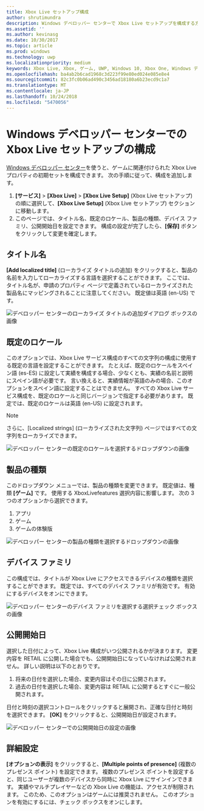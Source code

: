 ```yaml
---
title: Xbox Live セットアップ構成
author: shrutimundra
description: Windows デベロッパー センターで Xbox Live セットアップを構成する方法について説明します。
ms.assetid: ''
ms.author: kevinasg
ms.date: 10/30/2017
ms.topic: article
ms.prod: windows
ms.technology: uwp
ms.localizationpriority: medium
keywords: Xbox Live, Xbox, ゲーム, UWP, Windows 10, Xbox One, Windows デベロッパー センター, Xbox Live セットアップ
ms.openlocfilehash: ba4ab2b6cad1968c3d223f99e80ed024e085e8e4
ms.sourcegitcommit: 82c3fc0b06ad490c3456ad18180a6b23ecd9c1a7
ms.translationtype: MT
ms.contentlocale: ja-JP
ms.lasthandoff: 10/24/2018
ms.locfileid: "5470056"
---
```

# <a name="configure-xbox-live-setup-on-windows-dev-center"></a>Windows デベロッパー センターでの Xbox Live セットアップの構成

[Windows デベロッパー センター](https://developer.microsoft.com/dashboard)を使うと、ゲームに関連付けられた Xbox Live プロパティの初期セットを構成できます。 次の手順に従って、構成を追加します。

1. **[サービス]** > **[Xbox Live]** > **[Xbox Live Setup]** (Xbox Live セットアップ) の順に選択して、**[Xbox Live Setup]** (Xbox Live セットアップ) セクションに移動します。
2. このページでは、タイトル名、既定のロケール、製品の種類、デバイス ファミリ、公開開始日を設定できます。 構成の設定が完了したら、**[保存]** ボタンをクリックして変更を確定します。

## <a name="title-names"></a>タイトル名
**[Add localized title]** (ローカライズ タイトルの追加) をクリックすると、製品の名前を入力してローカライズする言語を選択することができます。 ここでは、タイトル名が、申請のプロパティ ページで定義されているローカライズされた製品名にマッピングされることに注意してください。 既定値は英語 (en-US) です。

![デベロッパー センターのローカライズ タイトルの追加ダイアログ ボックスの画像](../../images/dev-center/xbox-live-setup/xbox-live-setup-1.png)

## <a name="default-locale"></a>既定のロケール
このオプションでは、Xbox Live サービス構成のすべての文字列の構成に使用する既定の言語を設定することができます。 たとえば、既定のロケールをスペイン語 (es-ES) に設定して実績を構成する場合、少なくとも、実績の名前と説明にスペイン語が必要です。 言い換えると、実績情報が英語のみの場合、このオプションをスペイン語に設定することはできません。 すべての Xbox Live サービス構成を、既定のロケールと同じバージョンで指定する必要があります。 既定では、既定のロケールは英語 (en-US) に設定されます。
> [!NOTE]
> さらに、[Localized strings] (ローカライズされた文字列) ページではすべての文字列をローカライズできます。  

![デベロッパー センターの既定のロケールを選択するドロップダウンの画像](../../images/dev-center/xbox-live-setup/xbox-live-setup-2.png)

## <a name="product-type"></a>製品の種類
このドロップダウン メニューでは、製品の種類を変更できます。 既定値は、種類 **[ゲーム]** です。 使用する XboxLivefeatures 選択内容に影響します。 次の 3 つのオプションから選択できます。
1. アプリ 
2. ゲーム 
3. ゲームの体験版 

![デベロッパー センターの製品の種類を選択するドロップダウンの画像](../../images/dev-center/xbox-live-setup/xbox-live-setup-3.png)

## <a name="device-families"></a>デバイス ファミリ
この構成では、タイトルが Xbox Live にアクセスできるデバイスの種類を選択することができます。 既定では、すべてのデバイス ファミリが有効です。 有効にするデバイスをオンにできます。

![デベロッパー センターのデバイス ファミリを選択する選択チェック ボックスの画像](../../images/dev-center/xbox-live-setup/xbox-live-setup-4.png)

## <a name="embargo-date"></a>公開開始日
選択した日付によって、Xbox Live 構成がいつ公開されるかが決まります。 変更内容を RETAIL に公開した場合でも、公開開始日になっていなければ公開されません。 詳しい説明は以下のとおりです。
1. 将来の日付を選択した場合、変更内容はその日に公開されます。
2. 過去の日付を選択した場合、変更内容は RETAIL に公開するとすぐに一般公開されます。

日付と時刻の選択コントロールをクリックすると展開され、正確な日付と時刻を選択できます。 **[OK]** をクリックすると、公開開始日が設定されます。

![デベロッパー センターでの公開開始日の設定の画像](../../images/dev-center/xbox-live-setup/xbox-live-setup-5.png)

## <a name="advanced-settings"></a>詳細設定

**[オプションの表示]** をクリックすると、**[Multiple points of presence]** (複数のプレゼンス ポイント) を設定できます。 複数のプレゼンス ポイントを設定すると、同じユーザーが複数のデバイスから同時に Xbox Live にサインインできます。 実績やマルチプレイヤーなどの Xbox Live の機能は、アクセスが制限されます。 このため、このオプションはゲームには推奨されません。 このオプションを有効にするには、チェック ボックスをオンにします。
